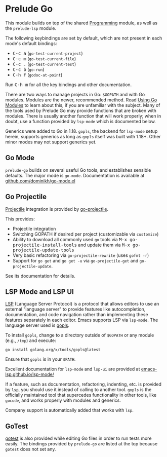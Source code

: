 # Prelude Go

This module builds on top of the shared [Programming](programming.md)
module, as well as the `prelude-lsp` module.

The following keybindings are set by default, which are not present in
each mode's default bindings:

* <kbd>C-c a</kbd> (`go-test-current-project`)
* <kbd>C-c m</kbd> (`go-test-current-file`)
* <kbd>C-c .</kbd> (`go-test-current-test`)
* <kbd>C-c b</kbd> (`go-run`)
* <kbd>C-h f</kbd> (`godoc-at-point`)

Run <kbd>C-h m</kbd> for all the key bindings and other documentation.

There are two ways to manage projects in Go: `$GOPATH` and with Go
modules. Modules are the newer, recommended method. Read [Using Go
Modules](https://go.dev/blog/using-go-modules) to learn about this, if
you are unfamiliar with the subject. Many of the tools used by Prelude
Go may provide functions that are broken with modules. There is
usually another function that will work properly; when in doubt, use a
function provided by `lsp-mode` which is documented below.

Generics were added to Go in 1.18. `gopls`, the backend for `lsp-mode`
setup herein, supports generics as long as `gopls` itself was built
with 1.18+. Other minor modes may not support generics yet.

## Go Mode

`prelude-go` builds on several useful Go tools, and establishes sensible
defaults. The major mode is `go-mode`. Documentation is available at [github.com/dominikh/go-mode.el](https://github.com/dominikh/go-mode.el)

## Go Projectile

[Projectile](https://github.com/bbatsov/projectile) integration is
provided by [go-projectile](https://github.com/dougm/go-projectile).

This provides:

* Projectile integration
* Switching GOPATH if desired per project (customizable via
  `customize`)
* Ability to download all commonly used `go` tools via <kbd>M-x
  go-projectile-install-tools</kbd> and update them via <kbd>M-x
  go-projectile-update-tools</kbd>
* Very basic refactoring via `go-projectile-rewrite` (uses `gofmt -r`)
* Support for `go get` and `go get -u` via `go-projectile-get` and
  `go-projectile-update`.

See its documentation for details.

## LSP Mode and LSP UI

[LSP](https://microsoft.github.io/language-server-protocol/) (Language
Server Protocol) is a protocol that allows editors to use an external
"language server" to provide features like autocompletion,
documentation, and code navigation rather than implementing these
features separately in each editor. Emacs supports LSP via
`lsp-mode`. The language server used is
[gopls](https://github.com/golang/tools/tree/master/gopls).

To install `gopls`, change to a directory outside of `$GOPATH` or any
module (e.g., `/tmp`) and execute:

```
go install golang.org/x/tools/gopls@latest
```

Ensure that `gopls` is in your `$PATH`.

Excellent documentation for `lsp-mode` and `lsp-ui` are provided at [emacs-lsp.github.io/lsp-mode/](https://emacs-lsp.github.io/lsp-mode/)

If a feature, such as documentation, refactoring, indenting, etc. is
provided by `lsp`, you should use it instead of calling to another
tool. `gopls` is the officially maintained tool that supercedes
functionality in other tools, like `gocode`, and works properly with
modules and generics.

Company support is automatically added that works with `lsp`.

## GoTest

[gotest](https://github.com/nlamirault/gotest.el) is also provided
while editing Go files in order to run tests more easily. The bindings
provided by `prelude-go` are listed at the top because `gotest` does
not set any.
